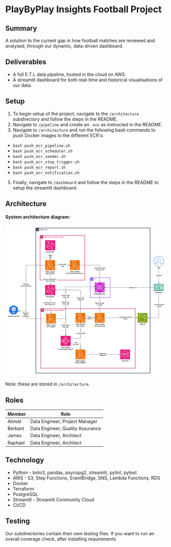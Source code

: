 # PlayByPlay Insights Football Project

## Summary

A solution to the current gap in how football matches are reviewed and analysed, through our dynamic, data-driven dashboard.

## Deliverables

- A full E.T.L data pipeline, hosted in the cloud on AWS.
- A streamlit dashboard for both real-time and historical visualisations of our data.

## Setup

1) To begin setup of the project, navigate to the `/architecture` subdirectory and follow the steps in the README.
2) Navigate to `/pipeline` and create an `.env` as instructed in the README.
3) Navigate to `/architecture` and run the following bash commands to push Docker images to the different ECR's:
- `bash push_ecr_pipeline.sh`
- `bash push_ecr_scheduler.sh`
- `bash push_ecr_seeder.sh`
- `bash push_ecr_stop_trigger.sh`
- `bash push_ecr_report.sh`
- `bash push_ecr_notification.sh`
5) Finally, navigate to `/dashboard` and follow the steps in the README to setup the streamlit dashboard.

## Architecture 

#### System architecture diagram:
![Architecture Diagram](architecture/architecture_diagram.png)

Note: these are stored in `/architecture`.
  
## Roles

| Member    | Role                              |
|-----------|-----------------------------------|
| Ahmet     | Data Engineer, Project Manager    |
| Berkant   | Data Engineer, Quality Assurance  |
| James     | Data Engineer, Architect          |
| Raphael   | Data Engineer, Architect          |

## Technology

- Python - boto3, pandas, psycopg2, streamlit, pylint, pytest
- AWS - S3, Step Functions, EventBridge, SNS, Lambda Functions, RDS
- Docker
- Terraform
- PostgreSQL
- Streamlit - Streamlit Community Cloud
- CI/CD

## Testing

Our subdirectories contain their own testing files. If you want to run an overall coverage check, after installing requirements 